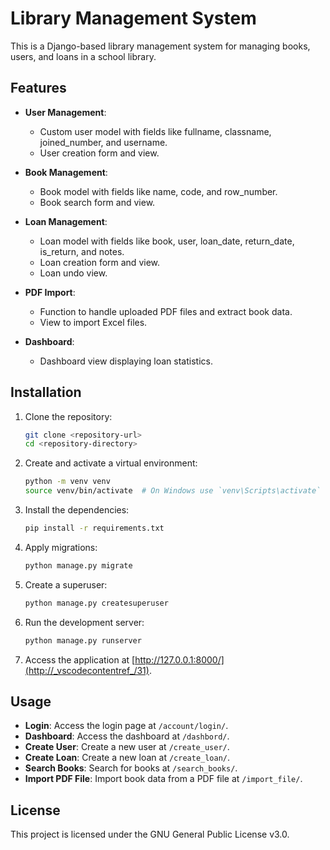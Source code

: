 # Library Management System

This is a Django-based library management system for managing books, users, and loans in a school library.

## Features

- **User Management**:

  - Custom user model with fields like fullname, classname, joined_number, and username.
  - User creation form and view.

- **Book Management**:

  - Book model with fields like name, code, and row_number.
  - Book search form and view.

- **Loan Management**:

  - Loan model with fields like book, user, loan_date, return_date, is_return, and notes.
  - Loan creation form and view.
  - Loan undo view.

- **PDF Import**:

  - Function to handle uploaded PDF files and extract book data.
  - View to import Excel files.

- **Dashboard**:
  - Dashboard view displaying loan statistics.

## Installation

1. Clone the repository:

   ```sh
   git clone <repository-url>
   cd <repository-directory>
   ```

2. Create and activate a virtual environment:

   ```sh
   python -m venv venv
   source venv/bin/activate  # On Windows use `venv\Scripts\activate`
   ```

3. Install the dependencies:

   ```sh
   pip install -r requirements.txt
   ```

4. Apply migrations:

   ```sh
   python manage.py migrate
   ```

5. Create a superuser:

   ```sh
   python manage.py createsuperuser
   ```

6. Run the development server:

   ```sh
   python manage.py runserver
   ```

7. Access the application at [http://127.0.0.1:8000/](http://_vscodecontentref_/31).

## Usage

- **Login**: Access the login page at `/account/login/`.
- **Dashboard**: Access the dashboard at `/dashbord/`.
- **Create User**: Create a new user at `/create_user/`.
- **Create Loan**: Create a new loan at `/create_loan/`.
- **Search Books**: Search for books at `/search_books/`.
- **Import PDF File**: Import book data from a PDF file at `/import_file/`.

## License

This project is licensed under the GNU General Public License v3.0.